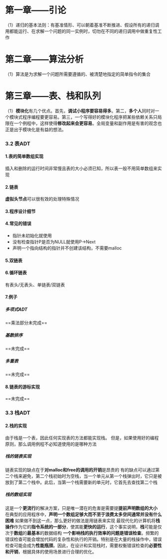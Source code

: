 # 第一章——引论
（1）递归的基本法则：有基准情形、可以朝着基准不断推进、假设所有的递归调用都能运行、在求解一个问题的同一实例时，切勿在不同的递归调用中做重复性工作

# 第二章——算法分析
（1）算法是为求解一个问题所需要遵循的、被清楚地指定的简单指令的集合

# 第三章——表、栈和队列
（1）**模块化**有几个优点。首先，**调试小程序要容易得多**。第二，**多个人**同时对一个模块式程序编程要更容易。第三，一个写得好的模块化程序把某些依赖关系只局限在一个例程中，这样使得**修改起来会更容易**。全局变量和副作用是有害的观念也正是出于模块化是有益的想法。

### 3.2 表ADT
#### 1.表的简单数组实现
插入和删除的运行时间非常慢且表的大小必须已知，所以表一般不用简单数组来实现

#### 2.链表
**虚拟头节点**可以很有效的处理特殊情况

#### 3.程序设计细节

#### 4.常见的错误
- 指针未初始化就使用
- 没有检查指针P是否为NULL就使用P->Next
- 声明一个指向结构的指针并不创建该结构，不需要malloc

#### 5.双链表

#### 6.循环链表
有表头/无表头、单链表/双链表

#### 7.例子
##### 多项式ADT
==乘法部分未完成==

##### 基数排序
==未完成==

##### 多重表
==未完成==

#### 8.链表的游标实现
==未完成==


### 3.3 栈ADT
#### 2.栈的实现
由于栈是一个表，因此任何实现表的方法都能实现栈。
但是，如果使用好的编程原则，那么调用例程不必知道使用的是哪种方法

##### 栈的链表实现
链表实现的缺点在于**对malloc和free的调用的开销**是昂贵的
有的缺点可以通过第二个栈来避免，第二个栈初始时为空栈，当一个单元从第一个栈弹出时，它只是被放到了第二个栈中。此后，当第一个栈需要新的单元时，它首先去查找第二个栈

##### 栈的数组实现
这是一个**更流行**的解决方案，只是唯一潜在的危害是需要提**提前声明数组的大小**
在典型的应用程序中，**声明一个数组足够大而不至于浪费太多空间通常并没有什么困难**
如果做不到这一点，那么更好的做法是用链表来实现
最现代化的计算机将**栈操作**作为它的**指令系统的一部分**，使其能**更快的运行**，这个事实说明，**栈**可能是仅次于**数组**的**最基本**的数据结构
**一个影响栈的执行效率的问题是错误检查**。频繁的错误检查可能会增加代码的复杂性和执行的开销。特别是在大量的栈操作中，错误检查可能会成为**性能瓶颈**。因此，在设计和实现栈时，需要权衡错误检查的**必要性和开销**，根据具体的使用场景进行合理的优化。


